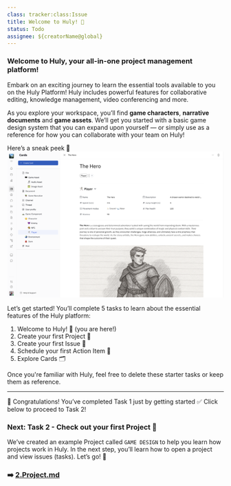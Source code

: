 ```yaml
---
class: tracker:class:Issue
title: Welcome to Huly! 🌟
status: Todo
assignee: ${creatorName@global}
---
```

### **Welcome to Huly, your all-in-one project management platform!** 

Embark on an exciting journey to learn the essential tools available to you on the Huly Platform! Huly includes powerful features for collaborative editing, knowledge management, video conferencing and more.

As you explore your workspace, you’ll find **game characters**, **narrative documents** and **game assets**. We’ll get you started with a basic game design system that you can expand upon yourself — or simply use as a reference for how you can collaborate with your team on Huly!

Here’s a sneak peek 👀
<img src="../files/cards.png" width="800"/>

Let’s get started! You’ll complete 5 tasks to learn about the essential features of the Huly platform:

1. Welcome to Huly! 🌟 (you are here!)
2. Create your first Project 📌
3. Create your first Issue 📝
4. Schedule your first Action Item 📆
5. Explore Cards 🗂️

Once you're familiar with Huly, feel free to delete these starter tasks or keep them as reference.

---

🎉 Congratulations! You’ve completed Task 1 just by getting started ✅ Click below to proceed to Task 2!

### Next: Task 2 - Check out your first Project 📌

We’ve created an example Project called `GAME DESIGN` to help you learn how projects work in Huly. In the next step, you’ll learn how to open a project and view issues (tasks). Let’s go! 🚀

### ➡️ [2.Project.md](./2.Project.md)
